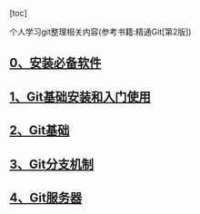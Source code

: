 [toc]

个人学习git整理相关内容(参考书籍:精通Git[第2版])<br/>

## [0、安装必备软件](安装必备软件.md)

## [1、Git基础安装和入门使用](git-init-study.md)

## [2、Git基础](git-base.md)

## [3、Git分支机制](git-branch.md)

## [4、Git服务器](git-server.md)





